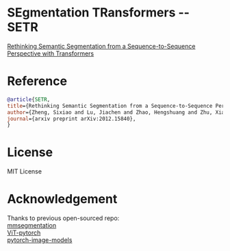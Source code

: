 # SEgmentation TRansformers -- SETR

[Rethinking Semantic Segmentation from a Sequence-to-Sequence Perspective with Transformers](https://arxiv.org/abs/2012.15840)

# Reference 

```bibtex
@article{SETR,
title={Rethinking Semantic Segmentation from a Sequence-to-Sequence Perspective with Transformers},
author={Zheng, Sixiao and Lu, Jiachen and Zhao, Hengshuang and Zhu, Xiatian and Luo, Zekun and Wang, Yabiao and Fu, Yanwei and Feng, Jianfeng and Xiang, Tao and Torr, Philip H.S. and Zhang, Li},
journal={arxiv preprint arXiv:2012.15840},
}
```


# License
MIT License


# Acknowledgement

Thanks to previous open-sourced repo:  
[mmsegmentation](https://github.com/open-mmlab/mmsegmentation)    
[ViT-pytorch](https://github.com/jeonsworld/ViT-pytorch)   
[pytorch-image-models](https://github.com/rwightman/pytorch-image-models)  
